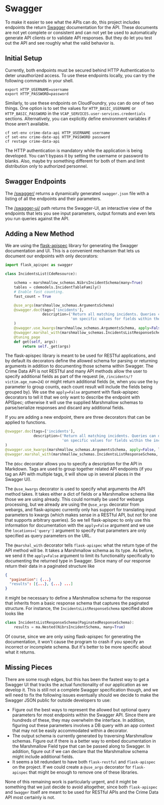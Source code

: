 # Swagger

To make it easier to see what the APIs can do, this project includes
endpoints the return [Swagger](http://swagger.io/) documentation for
the API. These documents are not yet complete or consistent and can
not yet be used to automatically generate API clients or to validate
API responses. But they do let you test out the API and see roughly
what the valid behavior is.

## Initial Setup

Currently, both endpoints must be secured behind HTTP Authentication
to deter unauthorized access. To use these endpoints locally, you can
try the following commands in your shell.

``` shell
export HTTP_USERNAME=username
export HTTP_PASSWORD=password
```

Similarly, to use these endpoints on CloudFoundry, you can do one of
two things. One option is to set the values for `HTTP_BASIC_USERNAME`
or `HTTP_BASIC_PASSWORD` in the
`VCAP_SERVICES.user-services.credentials` sections. Alternatively, you
can explicitly define environment variables if those aren't available.


``` shell
cf set-env crime-data-api HTTP_USERNAME username
cf set-env crime-date-api HTTP_PASSWORD password
cf restage crime-data-api
```

The HTTP authentication is mandatory while the application is being
developed. You can't bypass it by setting the username or password to
blanks. Also, maybe try something different for both of them and limit
distribution only to authorized personnel.

## Swagger Endpoints

The [/swagger/](https://crime-data-api.fr.cloud.gov/swagger/) returns
a dynamically generated `swagger.json` file with a listing of all the
endpoints and their parameters.

The [/swagger-ui/](https://crime-data-api.fr.cloud.gov/swagger-ui/)
path returns the Swagger-UI, an interactive view of the endpoints that
lets you see input parameters, output formats and even lets you run
queries against the API.

## Adding a New Method

We are using
the [flask-apispec](https://github.com/jmcarp/flask-apispec) library
for generating the Swagger documentation and UI. This is a convenient
mechanism that lets us document our endpoints with only decorators:

``` python
import flask_apispec as swagger

class IncidentsList(CdeResource):

    schema = marshmallow_schemas.NibrsIncidentSchema(many=True)
    tables = cdemodels.IncidentTableFamily()
    # Enable fast counting.
    fast_count = True

    @use_args(marshmallow_schemas.ArgumentsSchema)
    @swagger.doc(tags=['incidents'],
                 description=('Return all matching incidents. Queries can drill down '
                              'on specific values for fields within the incidents record.')
    )
    @swagger.use_kwargs(marshmallow_schemas.ArgumentsSchema, apply=False, locations=['query'])
    @swagger.marshal_with(marshmallow_schemas.IncidentsListResponseSchema, apply=False)
    @tuning_page
    def get(self, args):
        return self._get(args)

```

The flask-apispec library is meant to be used for RESTful
applications, and by default its decorators define the allowed schema
for parsing or returning arguments in addition to documenting those
schema within Swagger. The Crime Data API is not RESTful and many API
methods allow the user to specify additional fields as part of the
request (ie, `/incidents/?victim.age_num=24`) or might return
additional fields (ie, when you use the `by` parameter to group
counts, each count result will include the fields being grouped
by). We use the `apply=False` argument with flask-apispec decorators
to tell it that we only want to describe the endpoint with APISpec;
otherwise it will use the supplied Marshmallow schemas to
parse/serialize responses and discard any additional fields.

If you are adding a new endpoint, there are three decorators that can
be applied to functions.


``` python
@swagger.doc(tags=['incidents'],
             description=('Return all matching incidents. Queries can drill down '
                          'on specific values for fields within the incidents record.')
)
@swagger.use_kwargs(marshmallow_schemas.ArgumentsSchema, apply=False, locations=['query'])
@swagger.marshal_with(marshmallow_schemas.IncidentsListResponseSchema, apply=False)
```

The `@doc` decorator allows you to specify a description for the API
in Markdown. Tags are used to group together related API endpoints (if
you tag an API with multiple tags, it will show up in several places
in the Swagger UI).

The `@use_kwargs` decorator is used to specify what arguments the API
method takes. It takes either a dict of fields or a Marshmallow schema
like those we are using already. This could normally be used for
webargs processing, but we already are using the `@use_args` decorator
from webargs, and flask-apispec currently only has support for
translating input parameters to kwargs (which makes sense in a RESTful
API, but not for one that supports arbitrary queries). So we tell
flask-apispec to only use this information for documentation with the
`apply=False` argument and we use the `locations=['query']` argument
to specify that parameters are only specified as query parameters on
the URL.

The `@marshal_with` decorator tells `flask-apispec` what the return
type of the API method will be. It takes a Marshmallow schema as its
type. As before, we send it the `apply=False` argument to limit its
functionality specifically to documenting the returned type in
Swagger. Since many of our response return their data in a paginated
structure like

``` json
{
  "pagination": {...}
  "results": [{...}, {...} ...]
}
```

it might be necessary to define a Marshmallow schema for the response
that inherits from a basic response schema that captures the paginated
structure. For instance, the `IncidentsListResponseSchema` specified above looks like

``` python
class IncidentsListResponseSchema(PaginatedResponseSchema):
    results = ma.Nested(NibrsIncidentSchema, many=True)
```

Of course, since we are only using flask-apispec for generating the
documentation, it won't cause the program to crash if you specify an
incorrect or incomplete schema. But it's better to be more specific
about what it returns.

## Missing Pieces

There are some rough edges, but this has been the fastest way to get a
Swagger UI that tracks the actual functionality of our application as
we develop it. This is still not a complete Swagger specification
though, and we will need to fix the following issues eventually should
we decide to make the Swagger JSON public for outside developers to use:

* Figure out the best ways to represent the allowed but optional query
  parameters for most endpoints within the Swagger API. Since there
  are hundreds of these, they may overwhelm the interface. In
  addition, figuring out these parameters involves a DB query with an
  app context that may not be easily accommodated within a decorator.
* The output schema is currently generated by traversing Marshmallow
  schemas. Figure out if there is a better way to embed documentation
  in the Marshmallow Field type that can be passed along to
  Swagger. In addition, figure out if we can declare that the
  Marshmallow schema might include additional fields.
* It seems a bit redundant to have both `flask-restful` and
  `flask-apispec` on the project. If we could create a `@use_args`
  decorator for `flask-apispec` that might be enough to remove one of
  these libraries.

None of this remaining work is particularly urgent, and it might be
something that we just decide to avoid altogether, since both
`flask-apispec` and `Swagger` itself are meant to be used for RESTful
APIs and the Crime Data API most certainly is not.
